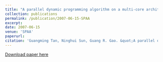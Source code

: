 ```yaml
---
title: "A parallel dynamic programming algorithm on a multi-core architecture"
collection: publications
permalink: /publication/2007-06-15-SPAA
excerpt:
date: 2007-06-15
venue: 'SPAA'
paperurl:
citation: 'Guangming Tan, Ninghui Sun, Guang R. Gao. &quot;A parallel dynamic programming algorithm on a multi-core architecture.&quot; <i>the 19th Annual ACM Symposium on Parallelism in Algorithms and Architectures (SPAA), 135-144, 2007</i>'
---
```


[Download paper here](http://academicpages.github.io/files/paper2.pdf)
